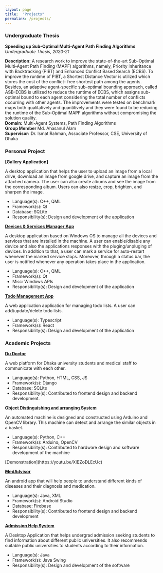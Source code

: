 ```yaml
---
layout: page
title:  "Projects"
permalink: /projects/
---
```

<h3> Undergraduate Thesis </h3>

**Speeding up Sub-Optimal Multi-Agent Path Finding Algorithms**  
*Undergraduate Thesis, 2020-21*

**Description:** A research work to improve the state-of-the-art Sub-Optimal Multi-Agent Path Finding (MAPF) algorithms, namely, Priority
Inheritance with Backtracking (PIBT) and Enhanced Conflict Based Search (ECBS). To improve the runtime of PIBT, a Shortest Distance Vector is utilized which stores the cost of the conflict-
free shortest path among the agents. Besides, an adaptive agent-specific sub-optimal bounding approach, called ASB-ECBS is utilized to reduce the runtime
of ECBS, which assigns sub-optimal bound to each agent considering the total number of conflicts occurring
with other agents. The improvements were tested on benchmark maps both qualitatively and quantitively and they were found to
be reducing the runtime of the Sub-Optimal MAPF algorithms without compromising the solution quality.  
**Domain:** Multi-Agent Systems, Path Finding Algorithms  
**Group Member** Md. Ahasanul Alam <br>
**Supervisor:** Dr. Ismat Rahman, Associate Professor, CSE, University of Dhaka  


<h3> Personal Project </h3>

**[Gallery Application]**  

A desktop application that helps the user to upload an image from a local drive, download an image from google drive, and capture an image from the attached camera. The user can also create albums and see the image from the corresponding album. Users can also resize, crop, brighten, and sharpen the image.
<ul>
    <li>Language(s): C++, QML </li>
    <li>Framework(s): Qt</li>
    <li>Database: SQLite</li>
    <li>Responsibility(s): Design and development of the application</li>
</ul>

**[Devices & Services Manager App](https://shorturl.at/pSYZ6)**  

A desktop application based on Windows OS to manage all the devices and services that are installed in the machine. A user can enable/disable any device and also the applications responses with the pluging/unpluging of devices. In addition to that, a user can mark a service for auto-restart whenever the marked service stops.
Moreover, through a status bar, the user is notified whenever any operation takes place in the application. 
<ul>
    <li>Language(s): C++, QML </li>
    <li>Framework(s): Qt</li>
    <li>Misc: Windows APIs</li>
    <li>Responsibility(s): Design and development of the application</li>
</ul>

**[Todo Management App](https://github.com/MustafizSaadi/Todo-Management)**  

A web application application for managing todo lists. A user can add/update/delete todo lists.
<ul>
    <li>Language(s): Typescript </li>
    <li>Framework(s): React</li>
    <li>Responsibility(s): Design and development of the application</li>
</ul>

<h3> Academic Projects </h3>

**[Du Doctor](https://github.com/tishat-ahasan/DU-Doctor)**  

A web platform for Dhaka university students and medical staff to communicate with each other.
<ul>
    <li>Language(s): Python, HTML, CSS, JS </li>
    <li>Framework(s): Django</li>
    <li>Database: SQLite</li>
    <li>Responsibility(s): Contributed to frontend design and backend development.</li>
</ul>

**[Object Distinguishing and arranging System](https://github.com/tishat-ahasan/10_22_microcontroller_project)**  

An automated machine is designed and constructed using Arduino and OpenCV library. This machine can detect and arrange the similar objects in a basket.
<ul>
    <li>Language(s): Python, C++ </li>
    <li>Framework(s): Arduino, OpenCV</li>
    <li>Responsibility(s): Contributed to hardware design and software development of the machine</li>
</ul>
[Demonstration](https://youtu.be/XIEZoDLEcUc)

**[MedAdvisor](https://github.com/MustafizSaadi/MedAdvisor4)**  

An android app that will help people to understand different kinds of diseases and their diagnosis and medication.
<ul>
    <li>Language(s): Java, XML </li>
    <li>Framework(s): Android Studio</li>
    <li>Database: Firebase</li>
    <li>Responsibility(s): Contributed to frontend design and backend development</li>
</ul>


**[Admission Help System](https://github.com/defender01/admissionHelpSystem)**  

A Desktop Application that helps undergrad admission seeking students to find information about different public universities. It also recommends suitable public universities to students according to their information.
<ul>
    <li>Language(s): Java </li>
    <li>Framework(s): Java Swing</li>
    <li>Responsibility(s): Design and development of the software</li>
</ul>
